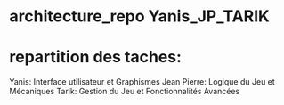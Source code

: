 # architecture_repo Yanis_JP_TARIK
# repartition des taches:
Yanis: Interface utilisateur et Graphismes
Jean Pierre:  Logique du Jeu et Mécaniques
Tarik:  Gestion du Jeu et Fonctionnalités Avancées
